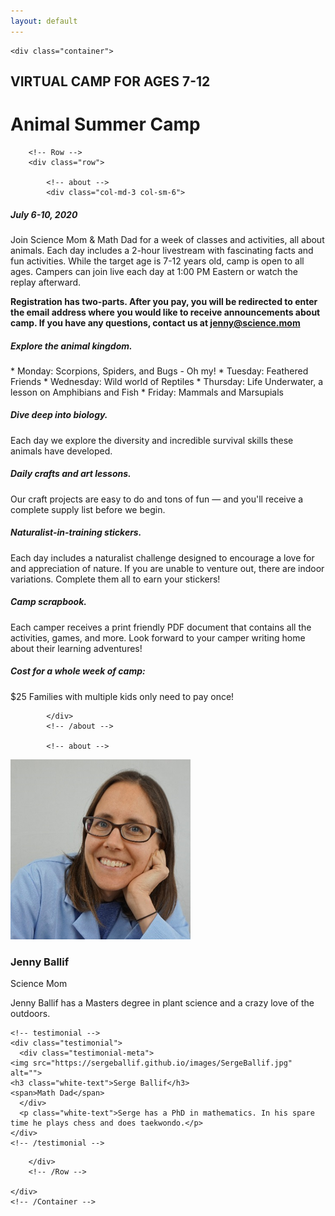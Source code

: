 ```yaml
---
layout: default
---
```




<!-- About -->
<div id="about" class="section md-padding">

<!-- Container -->
	<div class="container">

<H2> VIRTUAL CAMP FOR AGES 7-12 </H2>

<H1> Animal Summer Camp </H1>

		<!-- Row -->
		<div class="row">

			<!-- about -->
			<div class="col-md-3 col-sm-6">

  <h5>July 6-10, 2020</h5>

  Join Science Mom & Math Dad for a week of classes and activities, all about animals. Each day includes a 2-hour livestream with fascinating facts and fun activities. While the target age is 7-12 years old, camp is open to all ages.
  Campers can join live each day at 1:00 PM Eastern or watch the replay afterward. ​​​

  **Registration has two-parts. After you pay, you will be redirected to enter the email address where you would like to receive announcements about camp. If you have any questions, contact us at jenny@science.mom**

  <h5>Explore the animal kingdom.</h5>
  * Monday: Scorpions, Spiders, and Bugs - Oh my!
  * Tuesday: Feathered Friends
  * Wednesday: Wild world of Reptiles
  * Thursday: Life Underwater, a lesson on Amphibians and Fish
  * Friday: Mammals and Marsupials

  <h5>Dive deep into biology.</h5> Each day we explore the diversity and incredible survival skills these animals have developed.

  <h5>Daily crafts and art lessons.</h5> Our craft projects are easy to do and tons of fun — and you'll receive a complete supply list before we begin. 

  <h5>Naturalist-in-training stickers.</h5> Each day includes a naturalist challenge designed to encourage a love for and appreciation of nature. If you are unable to venture out, there are indoor variations. Complete them all to earn your stickers!

  <h5>Camp scrapbook.</h5> Each camper receives a print friendly PDF document that contains all the activities, games, and more. Look forward to your camper writing home about their learning adventures! 

  <h5>Cost for a whole week of camp:</h5> $25 
  Families with multiple kids only need to pay once!

			</div>
			<!-- /about -->

			<!-- about -->
<div  class="col-sm-6">
  <!-- testimonial -->
  <div class="testimonial">
    <div class="testimonial-meta">
      <img src="images/JennyBallifSquare.png" alt="">
      <h3 class="white-text">Jenny Ballif</h3>
      <span>Science Mom</span>
    </div>
    <p class="white-text">Jenny Ballif has a Masters degree in plant science and a crazy love of the outdoors.</p>
  </div>
  <!-- /testimonial -->

    <!-- testimonial -->
    <div class="testimonial">
      <div class="testimonial-meta">
	<img src="https://sergeballif.github.io/images/SergeBallif.jpg" alt="">
	<h3 class="white-text">Serge Ballif</h3>
	<span>Math Dad</span>
      </div>
      <p class="white-text">Serge has a PhD in mathematics. In his spare time he plays chess and does taekwondo.</p>
    </div>
    <!-- /testimonial -->
  </div>
			<!-- /about -->				

		</div>
		<!-- /Row -->

	</div>
	<!-- /Container -->

</div>
<!-- /About -->






